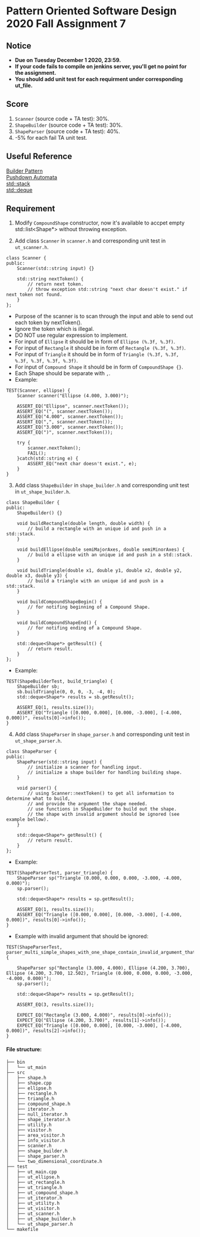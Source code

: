 # **Pattern Oriented Software Design 2020 Fall Assignment 7**  

## **Notice**  
* **Due on Tuesday December 1 2020, 23:59.**  
* **If your code fails to compile on jenkins server, you'll get no point for the assignment.**  
* **You should add unit test for each requirment under corresponding ut_file.**  

## **Score**  
1. `Scanner` (source code + TA test): 30%.  
2. `ShapeBuilder` (source code + TA test): 30%.  
3. `ShapeParser` (source code + TA test): 40%.  
4. -5% for each fail TA unit test.  

## **Useful Reference**  
[Builder Pattern](https://refactoring.guru/design-patterns/builder)  
[Pushdown Automata](https://www.tutorialspoint.com/automata_theory/pushdown_automata_introduction.htm)  
[std::stack](http://www.cplusplus.com/reference/stack/stack/)  
[std::deque](http://www.cplusplus.com/reference/deque/deque/)  

## **Requirement**  
1. Modify `CompoundShape` constructor, now it's available to accpet empty std::list<Shape*> without throwing exception.  

2. Add class `Scanner` in `scanner.h` and corresponding unit test in `ut_scanner.h`.  
```
class Scanner {
public:
    Scanner(std::string input) {}
    
    std::string nextToken() {
        // return next token.
        // throw exception std::string "next char doesn't exist." if next token not found.
    }
};
```
* Purpose of the scanner is to scan through the input and able to send out each token by nextToken().  
* Ignore the token which is illegal. 
* DO NOT use regular expression to implement. 
* For input of `Ellipse` it should be in form of `Ellipse (%.3f, %.3f)`.  
* For input of `Rectangle` it should be in form of `Rectangle (%.3f, %.3f)`.  
* For input of `Triangle` it should be in form of `Triangle (%.3f, %.3f, %.3f, %.3f, %.3f, %.3f)`.  
* For input of `Compound Shape` it should be in form of `CompoundShape {}`.  
* Each Shape should be separate with `,`.  
* Example:
```
TEST(Scanner, ellipse) {
    Scanner scanner("Ellipse (4.000, 3.000)");

    ASSERT_EQ("Ellipse", scanner.nextToken());
    ASSERT_EQ("(", scanner.nextToken());
    ASSERT_EQ("4.000", scanner.nextToken());
    ASSERT_EQ(",", scanner.nextToken());
    ASSERT_EQ("3.000", scanner.nextToken());
    ASSERT_EQ(")", scanner.nextToken());

    try {
        scanner.nextToken();
        FAIL();
    }catch(std::string e) {
        ASSERT_EQ("next char doesn't exist.", e);
    }
}
```

3. Add class `ShapeBuilder` in `shape_builder.h` and corresponding unit test in `ut_shape_builder.h`.  
```
class ShapeBuilder {
public:
    ShapeBuilder() {}
    
    void buildRectangle(double length, double width) {
        // build a rectangle with an unique id and push in a std::stack.
    }
    
    void buildEllipse(double semiMajorAxes, double semiMinorAxes) {
        // build a ellipse with an unique id and push in a std::stack.
    }
    
    void buildTriangle(double x1, double y1, double x2, double y2, double x3, double y3) {
        // build a triangle with an unique id and push in a std::stack.
    }
    
    void buildCompoundShapeBegin() {
        // for notifing beginning of a Compound Shape.
    }
    
    void buildCompoundShapeEnd() {
        // for notifing ending of a Compound Shape.
    }
    
    std::deque<Shape*> getResult() {
        // return result.
    }
};
```
* Example:  
```
TEST(ShapeBuilderTest, build_triangle) {
    ShapeBuilder sb;
    sb.buildTriangle(0, 0, 0, -3, -4, 0);
    std::deque<Shape*> results = sb.getResult();

    ASSERT_EQ(1, results.size());
    ASSERT_EQ("Triangle ([0.000, 0.000], [0.000, -3.000], [-4.000, 0.000])", results[0]->info());
}
```

4. Add class `ShapeParser` in `shape_parser.h` and corresponding unit test in `ut_shape_parser.h`.  
```
class ShapeParser {
public:
    ShapeParser(std::string input) {
        // initialize a scanner for handling input.
        // initialize a shape builder for handling building shape.
    }
    
    void parser() {
        // using Scanner::nextToken() to get all information to determine what to build,
        // and provide the argument the shape needed.
        // use functions in ShapeBuilder to build out the shape.
        // the shape with invalid argument should be ignored (see example bellow).
    }
    
    std::deque<Shape*> getResult() {
        // return result.
    }
};
```
* Example:  
```
TEST(ShapeParserTest, parser_triangle) {
    ShapeParser sp("Triangle (0.000, 0.000, 0.000, -3.000, -4.000, 0.000)");
    sp.parser();

    std::deque<Shape*> results = sp.getResult();

    ASSERT_EQ(1, results.size());
    ASSERT_EQ("Triangle ([0.000, 0.000], [0.000, -3.000], [-4.000, 0.000])", results[0]->info());
}
```
* Example with invalid argument that should be ignored:  
```
TEST(ShapeParserTest, parser_multi_simple_shapes_with_one_shape_contain_invalid_argument_that_should_be_ignored) {

    ShapeParser sp("Rectangle (3.000, 4.000), Ellipse (4.200, 3.700), Ellipse (4.200, 3.700, 12.502), Triangle (0.000, 0.000, 0.000, -3.000, -4.000, 0.000)");
    sp.parser();

    std::deque<Shape*> results = sp.getResult();

    ASSERT_EQ(3, results.size());

    EXPECT_EQ("Rectangle (3.000, 4.000)", results[0]->info());
    EXPECT_EQ("Ellipse (4.200, 3.700)", results[1]->info());
    EXPECT_EQ("Triangle ([0.000, 0.000], [0.000, -3.000], [-4.000, 0.000])", results[2]->info());
}
```

#### File structure:  
```
├── bin
│   └── ut_main
├── src
│   ├── shape.h
│   ├── shape.cpp
│   ├── ellipse.h
│   ├── rectangle.h
│   ├── triangle.h
│   ├── compound_shape.h
│   ├── iterator.h
│   ├── null_iterator.h
│   ├── shape_iterator.h
│   ├── utility.h
│   ├── visitor.h
│   ├── area_visitor.h
│   ├── info_visitor.h
│   ├── scanner.h
│   ├── shape_builder.h
│   ├── shape_parser.h
│   └── two_dimensional_coordinate.h
├── test
│   ├── ut_main.cpp
│   ├── ut_ellipse.h
│   ├── ut_rectangle.h
│   ├── ut_triangle.h
│   ├── ut_compound_shape.h
│   ├── ut_iterator.h
│   ├── ut_utility.h
│   ├── ut_visitor.h
│   ├── ut_scanner.h
│   ├── ut_shape_builder.h
│   └── ut_shape_parser.h
└── makefile

```